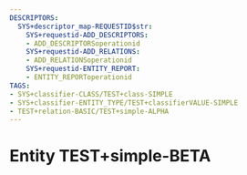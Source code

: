 ```yaml
---
DESCRIPTORS:
  SYS+descriptor_map-REQUESTID$str:
    SYS+requestid-ADD_DESCRIPTORS:
    - ADD_DESCRIPTORSoperationid
    SYS+requestid-ADD_RELATIONS:
    - ADD_RELATIONSoperationid
    SYS+requestid-ENTITY_REPORT:
    - ENTITY_REPORToperationid
TAGS:
- SYS+classifier-CLASS/TEST+class-SIMPLE
- SYS+classifier-ENTITY_TYPE/TEST+classifierVALUE-SIMPLE
- TEST+relation-BASIC/TEST+simple-ALPHA
---
```

# Entity TEST+simple-BETA

